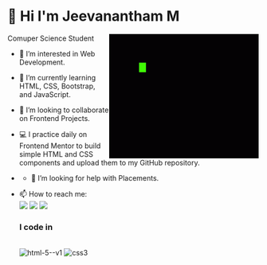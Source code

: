 # 👋 Hi I'm Jeevanantham M 
Comuper Science Student
<img align="right" height="250" width="300" src="Code Coding GIF - Code Coding Programming - Discover & Share GIFs.gif">
- 👀 I’m interested in Web Development.
- 🌱 I’m currently learning HTML, CSS, Bootstrap, and JavaScript.
- 💞️ I’m looking to collaborate on Frontend Projects.
- 💻 I practice daily on Frontend Mentor to build simple HTML and CSS components and upload them to my GitHub repository.
- - 🤔 I’m looking for help with Placements.
- 📫 How to reach me: 
  <br /> [<img src="https://img.shields.io/badge/Twitter-1DA1F2?style=for-the-badge&logo=twitter&logoColor=white" />](https://x.com/jeeva_004) [<img src="https://img.shields.io/badge/LinkedIn-0077B5?style=for-the-badge&logo=linkedin&logoColor=white" />](https://www.linkedin.com/in/jeevanantham-murugaiyan-6203ba28b/) [<img 	src="https://img.shields.io/badge/Instagram-E4405F?style=for-the-badge&logo=instagram&logoColor=white" />](https://www.instagram.com/nanthan.2004/)

  ### I code in
  <br>
  <img width="50" height="50" src="https://img.icons8.com/color/48/html-5--v1.png" alt="html-5--v1"/>  <img width="50" height="50" src="https://img.icons8.com/color/48/css3.png" alt="css3"/>

  
